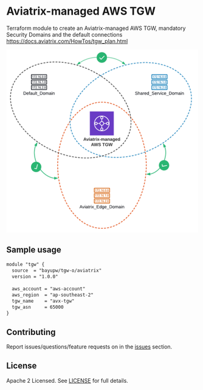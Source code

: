 # Aviatrix-managed AWS TGW

Terraform module to create an Aviatrix-managed AWS TGW, mandatory Security Domains and the default connections
https://docs.aviatrix.com/HowTos/tgw_plan.html

![Terraform Aviatrix-managed AWS TGW](images/terraform-aviatrix-tgw-o.png "Terraform Aviatrix-managed AWS TGW")


## Sample usage

```hcl
module "tgw" {
  source  = "bayupw/tgw-o/aviatrix"
  version = "1.0.0"

  aws_account = "aws-account"
  aws_region  = "ap-southeast-2"
  tgw_name    = "avx-tgw"
  tgw_asn     = 65000
}
```

## Contributing

Report issues/questions/feature requests on in the [issues](https://github.com/bayupw/terraform-aviatrix-tgw-o/issues/new) section.

## License

Apache 2 Licensed. See [LICENSE](https://github.com/bayupw/terraform-aviatrix-tgw-o/tree/master/LICENSE) for full details.